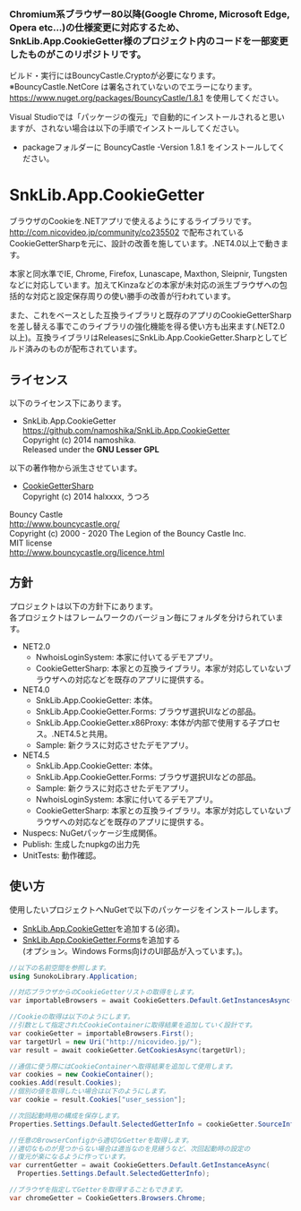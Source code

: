 ### Chromium系ブラウザー80以降(Google Chrome, Microsoft Edge, Opera etc...)の仕様変更に対応するため、SnkLib.App.CookieGetter様のプロジェクト内のコードを一部変更したものがこのリポジトリです。  

ビルド・実行にはBouncyCastle.Cryptoが必要になります。  
※BouncyCastle.NetCore は署名されていないのでエラーになります。 https://www.nuget.org/packages/BouncyCastle/1.8.1 を使用してください。  

Visual Studioでは「パッケージの復元」で自動的にインストールされると思いますが、されない場合は以下の手順でインストールしてください。  
- packageフォルダーに  BouncyCastle -Version 1.8.1 をインストールしてください。  


# SnkLib.App.CookieGetter

ブラウザのCookieを.NETアプリで使えるようにするライブラリです。  
<http://com.nicovideo.jp/community/co235502> で配布されているCookieGetterSharpを元に、設計の改善を施しています。.NET4.0以上で動きます。

本家と同水準でIE, Chrome, Firefox, Lunascape, Maxthon, Sleipnir, Tungsten などに対応しています。加えてKinzaなどの本家が未対応の派生ブラウザへの包括的な対応と設定保存周りの使い勝手の改善が行われています。

また、これをベースとした互換ライブラリと既存のアプリのCookieGetterSharpを差し替える事でこのライブラリの強化機能を得る使い方も出来ます(.NET2.0以上)。互換ライブラリはReleasesにSnkLib.App.CookieGetter.Sharpとしてビルド済みのものが配布されています。

## ライセンス
以下のライセンス下にあります。  
* SnkLib.App.CookieGetter  
  https://github.com/namoshika/SnkLib.App.CookieGetter  
  Copyright (c) 2014 namoshika.  
  Released under the **GNU Lesser GPL**  

以下の著作物から派生させています。
* [CookieGetterSharp](http://d.hatena.ne.jp/halxxxx/20091212/1260649353)  
  Copyright (c) 2014 halxxxx, うつろ

Bouncy Castle  
<http://www.bouncycastle.org/>  
Copyright (c) 2000 - 2020 The Legion of the Bouncy Castle Inc.  
MIT license  
<http://www.bouncycastle.org/licence.html>

## 方針
プロジェクトは以下の方針下にあります。  
各プロジェクトはフレームワークのバージョン毎にフォルダを分けられています。

* NET2.0
  * NwhoisLoginSystem: 本家に付いてるデモアプリ。
  * CookieGetterSharp:
    本家との互換ライブラリ。本家が対応していないブラウザへの対応などを既存のアプリに提供する。
* NET4.0
  * SnkLib.App.CookieGetter: 本体。
  * SnkLib.App.CookieGetter.Forms: ブラウザ選択UIなどの部品。
  * SnkLib.App.CookieGetter.x86Proxy: 本体が内部で使用する子プロセス。.NET4.5と共用。
  * Sample: 新クラスに対応させたデモアプリ。
* NET4.5
  * SnkLib.App.CookieGetter: 本体。
  * SnkLib.App.CookieGetter.Forms: ブラウザ選択UIなどの部品。
  * Sample: 新クラスに対応させたデモアプリ。
  * NwhoisLoginSystem: 本家に付いてるデモアプリ。
  * CookieGetterSharp:
    本家との互換ライブラリ。本家が対応していないブラウザへの対応などを既存のアプリに提供する。
* Nuspecs: NuGetパッケージ生成関係。
* Publish: 生成したnupkgの出力先
* UnitTests: 動作確認。

## 使い方
使用したいプロジェクトへNuGetで以下のパッケージをインストールします。
* [SnkLib.App.CookieGetter](https://www.nuget.org/packages/SnkLib.App.CookieGetter/)を追加する(必須)。
* [SnkLib.App.CookieGetter.Forms](https://www.nuget.org/packages/SnkLib.App.CookieGetter.Forms/)を追加する  
  (オプション。Windows Forms向けのUI部品が入っています。)。

```C#
//以下の名前空間を参照します。
using SunokoLibrary.Application;

//対応ブラウザからのCookieGetterリストの取得をします。
var importableBrowsers = await CookieGetters.Default.GetInstancesAsync(true);

//Cookieの取得は以下のようにします。
//引数として指定されたCookieContainerに取得結果を追加していく設計です。
var cookieGetter = importableBrowsers.First();
var targetUrl = new Uri("http://nicovideo.jp/");
var result = await cookieGetter.GetCookiesAsync(targetUrl);

//通信に使う際にはCookieContainerへ取得結果を追加して使用します。
var cookies = new CookieContainer();
cookies.Add(result.Cookies);
//個別の値を取得したい場合は以下のようにします。
var cookie = result.Cookies["user_session"];

//次回起動時用の構成を保存します。
Properties.Settings.Default.SelectedGetterInfo = cookieGetter.SourceInfo

//任意のBrowserConfigから適切なGetterを取得します。
//適切なものが見つからない場合は適当なのを見繕うなど、次回起動時の設定の
//復元が楽になるように作っています。
var currentGetter = await CookieGetters.Default.GetInstanceAsync(
  Properties.Settings.Default.SelectedGetterInfo);

//ブラウザを指定してGetterを取得することもできます。
var chromeGetter = CookieGetters.Browsers.Chrome;
```
